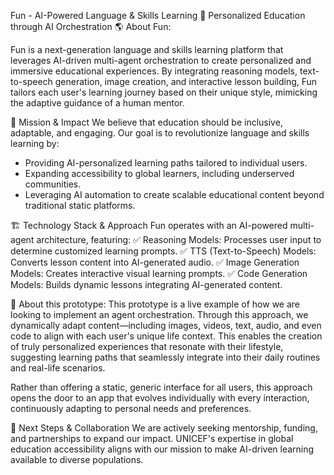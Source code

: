 Fun - AI-Powered Language & Skills Learning
🚀 Personalized Education through AI Orchestration
🌎 About Fun: 

Fun is a next-generation language and skills learning platform that leverages AI-driven multi-agent orchestration to create personalized and immersive educational experiences. 
By integrating reasoning models, text-to-speech generation, image creation, and interactive lesson building, Fun tailors each user's learning journey based 
on their unique style, mimicking the adaptive guidance of a human mentor.

🎯 Mission & Impact
We believe that education should be inclusive, adaptable, and engaging. Our goal is to revolutionize language and skills learning by:
- Providing AI-personalized learning paths tailored to individual users.
- Expanding accessibility to global learners, including underserved communities.
- Leveraging AI automation to create scalable educational content beyond traditional static platforms.

🏗 Technology Stack & Approach
Fun operates with an AI-powered multi-agent architecture, featuring:
✅ Reasoning Models: Processes user input to determine customized learning prompts.
✅ TTS (Text-to-Speech) Models: Converts lesson content into AI-generated audio.
✅ Image Generation Models: Creates interactive visual learning prompts.
✅ Code Generation Models: Builds dynamic lessons integrating AI-generated content.

📱 About this prototype:
This prototype is a live example of how we are looking to implement an agent orchestration. Through this approach, we dynamically adapt content—including images, videos, text, audio, and even code to align with each user's unique life context. This enables the creation of truly personalized experiences that resonate with their lifestyle, suggesting learning paths that seamlessly integrate into their daily routines and real-life scenarios.

Rather than offering a static, generic interface for all users, this approach opens the door to an app that evolves individually with every interaction, continuously adapting to personal needs and preferences.

🚀 Next Steps & Collaboration
We are actively seeking mentorship, funding, and partnerships to expand our impact. UNICEF's expertise in global education accessibility aligns with our mission
to make AI-driven learning available to diverse populations.
